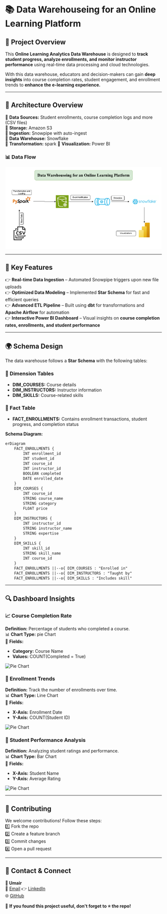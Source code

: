# 📚 Data Warehouseing for an Online Learning Platform

## 📌 **Project Overview**  
This **Online Learning Analytics Data Warehouse** is designed to **track student progress, analyze enrollments, and monitor instructor performance** using real-time data processing and cloud technologies.  

With this data warehouse, educators and decision-makers can gain **deep insights** into course completion rates, student engagement, and enrollment trends to **enhance the e-learning experience.**  

---

## 🏢 **Architecture Overview**  

🔹 **Data Sources:** Student enrollments, course completion logs and more (CSV files)  
🔹 **Storage:** Amazon S3  
🔹 **Ingestion:** Snowpipe with auto-ingest  
🔹 **Data Warehouse:** Snowflake  
🔹 **Transformation:** spark
🔹 **Visualization:** Power BI  

### **📊 Data Flow**  
![Architecture Diagram](https://raw.githubusercontent.com/umair7228/Data-Warehouseing-for-an-Online-Learning-Platform/main/Architecture-Diagram.png)

---

## 🎯 **Key Features**  

👉 **Real-time Data Ingestion** – Automated Snowpipe triggers upon new file uploads  
👉 **Optimized Data Modeling** – Implemented **Star Schema** for fast and efficient queries  
👉 **Advanced ETL Pipeline** – Built using **dbt** for transformations and **Apache Airflow** for automation  
👉 **Interactive Power BI Dashboard** – Visual insights on **course completion rates, enrollments, and student performance**  

---

## 🌍 **Schema Design**  

The data warehouse follows a **Star Schema** with the following tables:  

### **📂 Dimension Tables**  
- **DIM_COURSES:** Course details  
- **DIM_INSTRUCTORS:** Instructor information  
- **DIM_SKILLS:** Course-related skills  

### **📂 Fact Table**  
- **FACT_ENROLLMENTS:** Contains enrollment transactions, student progress, and completion status  

**Schema Diagram:**  
```mermaid
erDiagram
    FACT_ENROLLMENTS {
        INT enrollment_id
        INT student_id
        INT course_id
        INT instructor_id
        BOOLEAN completed
        DATE enrolled_date
    }
    DIM_COURSES {
        INT course_id
        STRING course_name
        STRING category
        FLOAT price
    }
    DIM_INSTRUCTORS {
        INT instructor_id
        STRING instructor_name
        STRING expertise
    }
    DIM_SKILLS {
        INT skill_id
        STRING skill_name
        INT course_id
    }
    FACT_ENROLLMENTS ||--o{ DIM_COURSES : "Enrolled in"
    FACT_ENROLLMENTS ||--o{ DIM_INSTRUCTORS : "Taught by"
    FACT_ENROLLMENTS ||--o{ DIM_SKILLS : "Includes skill"
```

---

## 🔍 **Dashboard Insights**  

### **📈 Course Completion Rate**  
**Definition:** Percentage of students who completed a course.  
📊 **Chart Type:** pie Chart  
🔖 **Fields:**  
- **Category:** Course Name  
- **Values:** COUNT(Completed = True)

![Pie Chart](https://drive.google.com/uc?export=view&id=1gsVOHuLGbNqKKMwgNPIHHVzkIA_aM8IO)

### **📀 Enrollment Trends**  
**Definition:** Track the number of enrollments over time.  
📊 **Chart Type:** Line Chart  
🔖 **Fields:**  
- **X-Axis:** Enrollment Date  
- **Y-Axis:** COUNT(Student ID)
  
![Pie Chart](https://drive.google.com/uc?export=view&id=1gerBtll6JPUHdws6NWWaMBSvzFmLjBWX)

### **🏅 Student Performance Analysis**  
**Definition:** Analyzing student ratings and performance.  
📊 **Chart Type:** Bar Chart  
🔖 **Fields:**  
- **X-Axis:** Student Name  
- **Y-Axis:** Average Rating
  
![Pie Chart](https://drive.google.com/uc?export=view&id=1S8XVD0tykYrWfXCkj9OEJ-bRfsUO2Ptz)

---

## 👋 **Contributing**  

We welcome contributions! Follow these steps:  
1️⃣ Fork the repo  
2️⃣ Create a feature branch  
3️⃣ Commit changes  
4️⃣ Open a pull request  

---

## 📩 **Contact & Connect**  

**👤 Umair**  
📧 [Email](mailto:hannanshaikh9192@gmail.com)
👉 [LinkedIn](https://www.linkedin.com/in/hannan-shaikh-992a27179/)   
🌐 [GitHub](https://github.com/hannan101)  

🌟 **If you found this project useful, don't forget to ⭐ the repo!**


